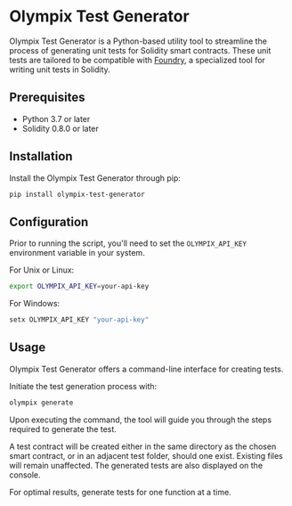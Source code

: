 # Olympix Test Generator

Olympix Test Generator is a Python-based utility tool to streamline the process of generating unit tests for Solidity smart contracts. These unit tests are tailored to be compatible with [Foundry](https://book.getfoundry.sh/), a specialized tool for writing unit tests in Solidity.

## Prerequisites

- Python 3.7 or later
- Solidity 0.8.0 or later

## Installation

Install the Olympix Test Generator through pip:

```bash
pip install olympix-test-generator
```

## Configuration

Prior to running the script, you'll need to set the `OLYMPIX_API_KEY` environment variable in your system.

For Unix or Linux:

```bash
export OLYMPIX_API_KEY=your-api-key
```

For Windows:

```cmd
setx OLYMPIX_API_KEY "your-api-key"
```

## Usage

Olympix Test Generator offers a command-line interface for creating tests.

Initiate the test generation process with:

```bash
olympix generate
```

Upon executing the command, the tool will guide you through the steps required to generate the test. 

A test contract will be created either in the same directory as the chosen smart contract, or in an adjacent test folder, should one exist. Existing files will remain unaffected. The generated tests are also displayed on the console. 

For optimal results, generate tests for one function at a time. 